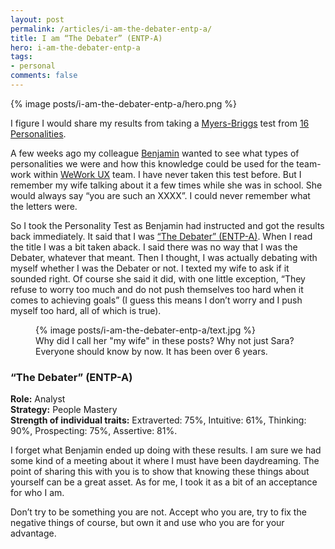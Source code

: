 ```yaml
---
layout: post
permalink: /articles/i-am-the-debater-entp-a/
title: I am “The Debater” (ENTP-A)
hero: i-am-the-debater-entp-a
tags:
- personal
comments: false
---
```


<div class="hero">{% image posts/i-am-the-debater-entp-a/hero.png %}</div>

<p>I figure I would share my results from taking a <a href="https://en.wikipedia.org/wiki/Myers%E2%80%93Briggs_Type_Indicator">Myers-Briggs</a> test from <a href="https://www.16personalities.com/">16 Personalities</a>.</p>

<p>A few weeks ago my colleague <a href="https://twitter.com/bgadbaw">Benjamin</a> wanted to see what types of personalities we were and how this knowledge could be used for the team-work within <a href="https://twitter.com/weworkux">WeWork UX</a> team. I have never taken this test before. But I remember my wife talking about it a few times while she was in school. She would always say “you are such an XXXX”. I could never remember what the letters were.</p>

<p>So I took the Personality Test as Benjamin had instructed and got the results back immediately. It said that I was <a href="https://www.16personalities.com/profiles/56eaedb591b9e">“The Debater” (ENTP-A)</a>. When I read the title I was a bit taken aback. I said there was no way that I was the Debater, whatever that meant. Then I thought, I was actually debating with myself whether I was the Debater or not. I texted my wife to ask if it sounded right. Of course she said it did, with one little exception, “They refuse to worry too much and do not push themselves too hard when it comes to achieving goals” (I guess this means I don’t worry and I push myself too hard, all of which is true).</p>

<figure>
{% image posts/i-am-the-debater-entp-a/text.jpg %}
<figcaption>Why did I call her "my wife" in these posts? Why not just Sara? Everyone should know by now. It has been over 6 years.</figcaption>
</figure>

<h3>“The Debater” (ENTP-A)</h3>
<p><strong>Role:</strong> Analyst<br/>
<strong>Strategy:</strong> People Mastery<br/>
<strong>Strength of individual traits:</strong> Extraverted: 75%, Intuitive: 61%, Thinking: 90%, Prospecting: 75%, Assertive: 81%.</p>

<p>I forget what Benjamin ended up doing with these results. I am sure we had some kind of a meeting about it where I must have been daydreaming. The point of sharing this with you is to show that knowing these things about yourself can be a great asset. As for me, I took it as a bit of an acceptance for who I am.</p>

<p>Don’t try to be something you are not. Accept who you are, try to fix the negative things of course, but own it and use who you are for your advantage.</p>
